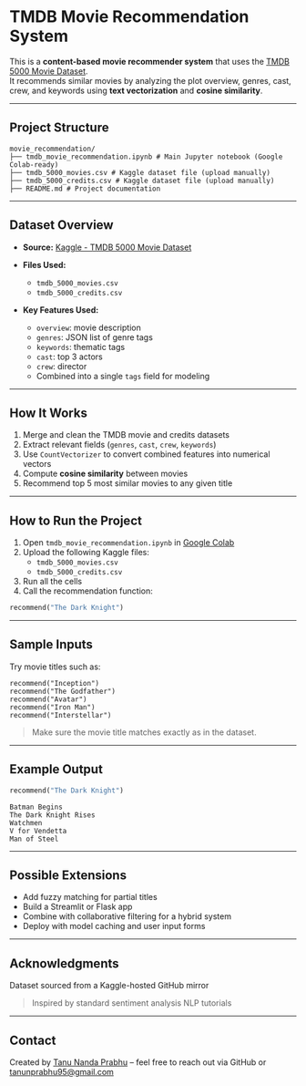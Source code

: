 # TMDB Movie Recommendation System

This is a **content-based movie recommender system** that uses the [TMDB 5000 Movie Dataset](https://www.kaggle.com/datasets/tmdb/tmdb-movie-metadata).  
It recommends similar movies by analyzing the plot overview, genres, cast, crew, and keywords using **text vectorization** and **cosine similarity**.

---

## Project Structure

```text
movie_recommendation/
├── tmdb_movie_recommendation.ipynb # Main Jupyter notebook (Google Colab-ready)
├── tmdb_5000_movies.csv # Kaggle dataset file (upload manually)
├── tmdb_5000_credits.csv # Kaggle dataset file (upload manually)
├── README.md # Project documentation
```

---

## Dataset Overview

- **Source:** [Kaggle - TMDB 5000 Movie Dataset](https://www.kaggle.com/datasets/tmdb/tmdb-movie-metadata)
- **Files Used:**
  - `tmdb_5000_movies.csv`
  - `tmdb_5000_credits.csv`

- **Key Features Used:**
  - `overview`: movie description
  - `genres`: JSON list of genre tags
  - `keywords`: thematic tags
  - `cast`: top 3 actors
  - `crew`: director
  - Combined into a single `tags` field for modeling

---

## How It Works

1. Merge and clean the TMDB movie and credits datasets
2. Extract relevant fields (`genres`, `cast`, `crew`, `keywords`)
3. Use `CountVectorizer` to convert combined features into numerical vectors
4. Compute **cosine similarity** between movies
5. Recommend top 5 most similar movies to any given title

---

## How to Run the Project

1. Open `tmdb_movie_recommendation.ipynb` in [Google Colab](https://colab.research.google.com/)
2. Upload the following Kaggle files:
   - `tmdb_5000_movies.csv`
   - `tmdb_5000_credits.csv`
3. Run all the cells
4. Call the recommendation function:

```python
recommend("The Dark Knight")
```
---

## Sample Inputs
Try movie titles such as:

```text
recommend("Inception")
recommend("The Godfather")
recommend("Avatar")
recommend("Iron Man")
recommend("Interstellar")
```

> Make sure the movie title matches exactly as in the dataset.


---

## Example Output

```python
recommend("The Dark Knight")
```
```text
Batman Begins
The Dark Knight Rises
Watchmen
V for Vendetta
Man of Steel
```

---

## Possible Extensions
* Add fuzzy matching for partial titles
* Build a Streamlit or Flask app
* Combine with collaborative filtering for a hybrid system
* Deploy with model caching and user input forms

---

## Acknowledgments
Dataset sourced from a Kaggle-hosted GitHub mirror
> Inspired by standard sentiment analysis NLP tutorials

---



## Contact
Created by [Tanu Nanda Prabhu](https://github.com/Tanu-N-Prabhu) – feel free to reach out via GitHub or [tanunprabhu95@gmail.com](tanunprabhu95@gmail.com)


